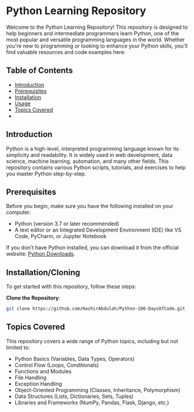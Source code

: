 # Python Learning Repository

Welcome to the Python Learning Repository! This repository is designed to help beginners and intermediate programmers learn Python, one of the most popular and versatile programming languages in the world. Whether you're new to programming or looking to enhance your Python skills, you'll find valuable resources and code examples here.

## Table of Contents

- [Introduction](#introduction)
- [Prerequisites](#prerequisites)
- [Installation](#installation)
- [Usage](#usage)
- [Topics Covered](#topics-covered)
- 
## Introduction

Python is a high-level, interpreted programming language known for its simplicity and readability. It is widely used in web development, data science, machine learning, automation, and many other fields. This repository contains various Python scripts, tutorials, and exercises to help you master Python step-by-step.

## Prerequisites

Before you begin, make sure you have the following installed on your computer:

- Python (version 3.7 or later recommended)
- A text editor or an Integrated Development Environment (IDE) like VS Code, PyCharm, or Jupyter Notebook

If you don't have Python installed, you can download it from the official website: [Python Downloads](https://www.python.org/downloads/).

## Installation/Cloning

To get started with this repository, follow these steps:

**Clone the Repository**:

   ```bash
   git clone https://github.com/HashirAbdulah/Python-100-DaysOfCode.git
  ```

 ## Topics Covered

  This repository covers a wide range of Python topics, including but not limited to:
  
   - Python Basics (Variables, Data Types, Operators)
   - Control Flow (Loops, Conditionals)
   - Functions and Modules
   - File Handling
   - Exception Handling
   - Object-Oriented Programming (Classes, Inheritance, Polymorphism)
   -  Data Structures (Lists, Dictionaries, Sets, Tuples)
   - Libraries and Frameworks (NumPy, Pandas, Flask, Django, etc.)
